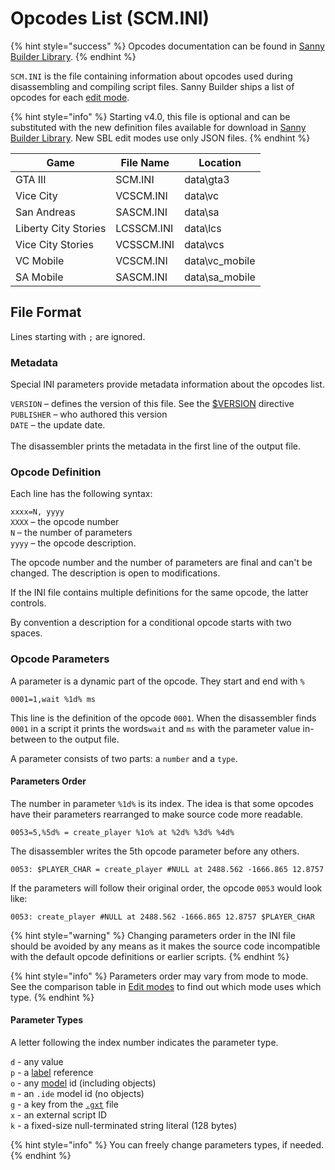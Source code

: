 # Opcodes List (SCM.INI)

{% hint style="success" %}
Opcodes documentation can be found in [Sanny Builder Library](https://library.sannybuilder.com/).
{% endhint %}

`SCM.INI` is the file containing information about opcodes used during disassembling and compiling script files. Sanny Builder ships a list of opcodes for each [edit mode](./#opcodes).

{% hint style="info" %}
Starting v4.0, this file is optional and can be substituted with the new definition files available for download in [Sanny Builder Library](https://library.sannybuilder.com/). New SBL edit modes use only JSON files.
{% endhint %}

| Game                 | File Name  | Location        |
| -------------------- | ---------- | --------------- |
| GTA III              | SCM.INI    | data\gta3       |
| Vice City            | VCSCM.INI  | data\vc         |
| San Andreas          | SASCM.INI  | data\sa         |
| Liberty City Stories | LCSSCM.INI | data\lcs        |
| Vice City Stories    | VCSSCM.INI | data\vcs        |
| VC Mobile            | VCSCM.INI  | data\vc\_mobile |
| SA Mobile            | SASCM.INI  | data\sa\_mobile |

## File Format

Lines starting with `;` are ignored.

### Metadata

Special INI parameters provide metadata information about the opcodes list.

`VERSION` – defines the version of this file. See the [$VERSION](../language/directives.md#usdversion) directive\
`PUBLISHER` – who authored this version \
`DATE` – the update date. \
\
The disassembler prints the metadata in the first line of the output file.

### Opcode Definition

Each line has the following syntax:

`xxxx=N, yyyy` \
`XXXX` – the opcode number\
`N` – the number of parameters\
`yyyy` – the opcode description.

The opcode number and the number of parameters are final and can't be changed. The description is open to modifications.

If the INI file contains multiple definitions for the same opcode, the latter controls.

By convention a description for a conditional opcode starts with two spaces.

### Opcode Parameters

A parameter is a dynamic part of the opcode. They start and end with `%`&#x20;

```
0001=1,wait %1d% ms
```

This line is the definition of the opcode `0001`. When the disassembler finds `0001` in a script it prints the words`wait` and `ms` with the parameter value in-between to the output file.

A parameter consists of two parts: a `number` and a `type`.

#### Parameters Order

The number in parameter `%1d%` is its index. The idea is that some opcodes have their parameters rearranged to make source code more readable.

```
0053=5,%5d% = create_player %1o% at %2d% %3d% %4d%
```

The disassembler writes the 5th opcode parameter before any others.&#x20;

```
0053: $PLAYER_CHAR = сreate_player #NULL at 2488.562 -1666.865 12.8757 
```

If the parameters will follow their original order, the opcode `0053` would look like:

```
0053: сreate_player #NULL at 2488.562 -1666.865 12.8757 $PLAYER_CHAR
```

{% hint style="warning" %}
Changing parameters order in the INI file should be avoided by any means as it makes the source code incompatible with the default opcode definitions or earlier scripts.
{% endhint %}

{% hint style="info" %}
Parameters order may vary from mode to mode. See the comparison table in [Edit modes](./#available-modes) to find out which mode uses which type.
{% endhint %}

#### Parameter Types

A letter following the index number indicates the parameter type.

`d` - any value\
`p` - a [label](../language/data-types/#labels) reference\
`o` - any [model](../language/data-types/#model-names) id (including objects)\
`m` - an `.ide` model id (no objects)\
`g` - a key from the [`.gxt`](./#text) file\
`x` - an external script ID\
`k` - a fixed-size null-terminated string literal (128 bytes)

{% hint style="info" %}
You can freely change parameters types, if needed.
{% endhint %}
